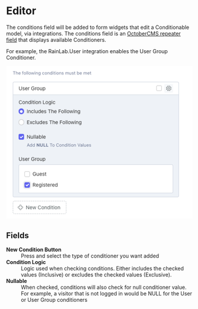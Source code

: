 # Editor
The conditions field will be added to form widgets that edit a Conditionable model, via integrations.  The conditions field is an [OctoberCMS repeater field](https://docs.octobercms.com/3.x/element/form/widget-repeater.html) that displays available Conditioners.

For example, the RainLab.User integration enables the User Group Conditioner.

![Column](../images/conditions-repeater.png)

## Fields

<dl>
    <dt><strong>New Condition Button</strong></dt>
    <dd>Press and select the type of conditioner you want added</dd> 
    <dt><strong>Condition Logic</strong></dt>
    <dd>Logic used when checking conditions.  Either includes the checked values (Inclusive) or excludes the checked values (Exclusive).</dd>
    <dt><strong>Nullable</strong></dt>
    <dd>When checked, conditions will also check for null conditioner value.  For example, a visitor that is not logged in would be NULL for the User or User Group conditioners</dd>
</dl>